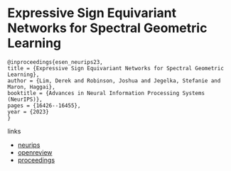 # Expressive Sign Equivariant Networks for Spectral Geometric Learning

```
@inproceedings{esen_neurips23,
title = {Expressive Sign Equivariant Networks for Spectral Geometric Learning},
author = {Lim, Derek and Robinson, Joshua and Jegelka, Stefanie and Maron, Haggai},
booktitle = {Advances in Neural Information Processing Systems (NeurIPS)},
pages = {16426--16455},
year = {2023}
}
```

links
- [neurips](https://nips.cc/Conferences/2023/Schedule?showEvent=71505)
- [openreview](https://openreview.net/forum?id=UWd4ysACo4)
- [proceedings](https://papers.nips.cc//paper_files/paper/2023/hash/3516aa3393f0279e04c099f724664f99-Abstract-Conference.html)

